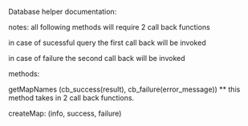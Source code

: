 Database helper documentation:


notes: all following methods will require 2 call back functions

in case of sucessful query the first call back will be invoked

in case of failure the second call back will be invoked

methods:

getMapNames (cb_success(result), cb_failure(error_message))
** this method takes in 2 call back functions.



createMap: (info, success, failure)
